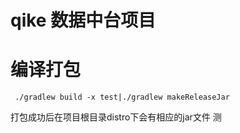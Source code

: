 # qike 数据中台项目

# 编译打包
```shell
 ./gradlew build -x test|./gradlew makeReleaseJar
```
打包成功后在项目根目录distro下会有相应的jar文件
测